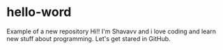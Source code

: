 # hello-word
Example of a new repository
Hi!!
I'm Shavavv and i love coding and learn new stuff about programming.
Let's get stared in GitHub.
